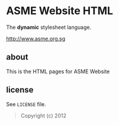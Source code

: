 ASME Website HTML
=================

The **dynamic** stylesheet language.

<http://www.asme.org.sg>

about
-----

This is the HTML pages for ASME Website

license
-------

See `LICENSE` file.

> Copyright (c) 2012 
